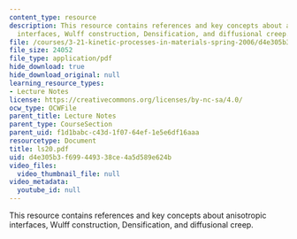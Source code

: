 ```yaml
---
content_type: resource
description: This resource contains references and key concepts about anisotropic
  interfaces, Wulff construction, Densification, and diffusional creep.
file: /courses/3-21-kinetic-processes-in-materials-spring-2006/d4e305b3f699449338ce4a5d589e624b_ls20.pdf
file_size: 24052
file_type: application/pdf
hide_download: true
hide_download_original: null
learning_resource_types:
- Lecture Notes
license: https://creativecommons.org/licenses/by-nc-sa/4.0/
ocw_type: OCWFile
parent_title: Lecture Notes
parent_type: CourseSection
parent_uid: f1d1babc-c43d-1f07-64ef-1e5e6df16aaa
resourcetype: Document
title: ls20.pdf
uid: d4e305b3-f699-4493-38ce-4a5d589e624b
video_files:
  video_thumbnail_file: null
video_metadata:
  youtube_id: null
---
```

This resource contains references and key concepts about anisotropic interfaces, Wulff construction, Densification, and diffusional creep.